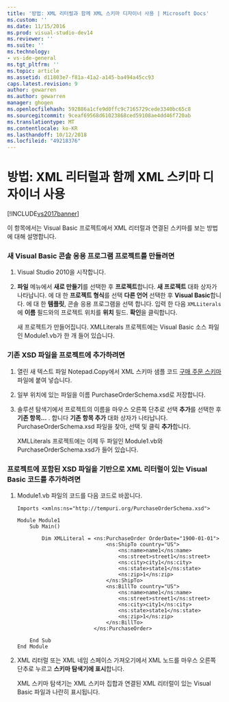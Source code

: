 ```yaml
---
title: '방법: XML 리터럴과 함께 XML 스키마 디자이너 사용 | Microsoft Docs'
ms.custom: ''
ms.date: 11/15/2016
ms.prod: visual-studio-dev14
ms.reviewer: ''
ms.suite: ''
ms.technology:
- vs-ide-general
ms.tgt_pltfrm: ''
ms.topic: article
ms.assetid: d11803e7-f81a-41a2-a145-ba494a45cc93
caps.latest.revision: 9
author: gewarren
ms.author: gewarren
manager: ghogen
ms.openlocfilehash: 592886a1cfe9d0ffc9c7165729cede3340bc65c8
ms.sourcegitcommit: 9ceaf69568d61023868ced59108ae4dd46f720ab
ms.translationtype: MT
ms.contentlocale: ko-KR
ms.lasthandoff: 10/12/2018
ms.locfileid: "49218376"
---
```

# <a name="how-to-use-the-xml-schema-designer-with-xml-literals"></a>방법: XML 리터럴과 함께 XML 스키마 디자이너 사용
[!INCLUDE[vs2017banner](../includes/vs2017banner.md)]

  
이 항목에서는 Visual Basic 프로젝트에서 XML 리터럴과 연결된 스키마를 보는 방법에 대해 설명합니다.  
  
### <a name="to-create-a-new-visual-basic-console-application-project"></a>새 Visual Basic 콘솔 응용 프로그램 프로젝트를 만들려면  
  
1.  Visual Studio 2010을 시작합니다.  
  
2.  **파일** 메뉴에서 **새로 만들기**를 선택한 후 **프로젝트**합니다. **새 프로젝트** 대화 상자가 나타납니다. 에 대 한 **프로젝트 형식**를 선택 **다른 언어** 선택한 후 **Visual Basic**합니다. 에 대 한 **템플릿**, 콘솔 응용 프로그램을 선택 합니다. 입력 한 다음 `XMLLiterals` 에 **이름** 필드와의 프로젝트 위치를 **위치** 필드. **확인**을 클릭합니다.  
  
     새 프로젝트가 만들어집니다. XMLLiterals 프로젝트에는 Visual Basic 소스 파일인 Module1.vb가 한 개 들어 있습니다.  
  
### <a name="to-add-an-existing-xsd-file-to-the-project"></a>기존 XSD 파일을 프로젝트에 추가하려면  
  
1.  열린 새 텍스트 파일 Notepad.Copy에서 XML 스키마 샘플 코드 [구매 주문 스키마](../xml-tools/sample-xsd-file-simple-schema.md) 파일에 붙여 넣습니다.  
  
2.  일부 위치에 있는 파일을 이름 PurchaseOrderSchema.xsd로 저장합니다.  
  
3.  솔루션 탐색기에서 프로젝트의 이름을 마우스 오른쪽 단추로 선택 **추가**를 선택한 후 **기존 항목...** . 합니다 **기존 항목 추가** 대화 상자가 나타납니다. PurchaseOrderSchema.xsd 파일을 찾아, 선택 및 클릭 **추가**합니다.  
  
     XMLLiterals 프로젝트에는 이제 두 파일인 Module1.vb와 PurchaseOrderSchema.xsd가 들어 있습니다.  
  
### <a name="to-add-visual-basic-code-with-an-xml-literal-based-on-the-xsd-file-included-in-the-project"></a>프로젝트에 포함된 XSD 파일을 기반으로 XML 리터럴이 있는 Visual Basic 코드를 추가하려면  
  
1.  Module1.vb 파일의 코드를 다음 코드로 바꿉니다.  
  
    ```  
    Imports <xmlns:ns="http://tempuri.org/PurchaseOrderSchema.xsd">  
  
    Module Module1  
        Sub Main()  
  
            Dim XMLLiteral = <ns:PurchaseOrder OrderDate="1900-01-01">  
                                 <ns:ShipTo country="US">  
                                     <ns:name>name1</ns:name>  
                                     <ns:street>street1</ns:street>  
                                     <ns:city>city1</ns:city>  
                                     <ns:state>state1</ns:state>  
                                     <ns:zip>1</ns:zip>  
                                 </ns:ShipTo>  
                                 <ns:BillTo country="US">  
                                     <ns:name>name1</ns:name>  
                                     <ns:street>street1</ns:street>  
                                     <ns:city>city1</ns:city>  
                                     <ns:state>state1</ns:state>  
                                     <ns:zip>1</ns:zip>  
                                 </ns:BillTo>  
                             </ns:PurchaseOrder>  
  
        End Sub  
    End Module  
    ```  
  
2.  XML 리터럴 또는 XML 네임 스페이스 가져오기에서 XML 노드를 마우스 오른쪽 단추로 누르고 **스키마 탐색기에 표시**합니다.  
  
     XML 스키마 탐색기는 XML 스키마 집합과 연결된 XML 리터럴이 있는 Visual Basic 파일과 나란히 표시됩니다.



